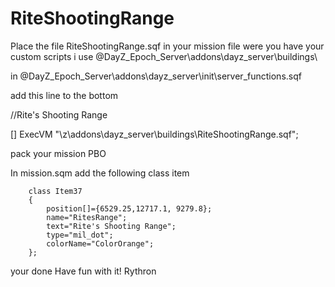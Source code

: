 RiteShootingRange
=================


Place the file RiteShootingRange.sqf in your mission file were you have your custom scripts i use 
@DayZ_Epoch_Server\addons\dayz_server\buildings\

in @DayZ_Epoch_Server\addons\dayz_server\init\server_functions.sqf

add this line to the bottom

//Rite's Shooting Range

[] ExecVM "\z\addons\dayz_server\buildings\RiteShootingRange.sqf";

pack your mission PBO


In mission.sqm add the following class item


	    class Item37
		{
			position[]={6529.25,12717.1, 9279.8};
			name="RitesRange";
			text="Rite's Shooting Range";
			type="mil_dot";
			colorName="ColorOrange";	
		};

your done
Have fun with it!
Rythron
